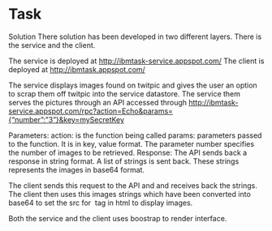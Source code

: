 Task
====

Solution
There solution has been developed in two different layers. There is the service and the client.

The service is deployed at http://ibmtask-service.appspot.com/
The client is deployed at http://ibmtask.appspot.com/ 

The service displays images found on twitpic and gives the user an option to scrap them off twitpic into the service datastore. The service them serves the pictures through an API accessed through 
http://ibmtask-service.appspot.com/rpc?action=Echo&params={“number”:”3”}&key=mySecretKey 

Parameters: 
action: is the function being called
params: parameters passed to the function. It is in key, value format. The parameter number specifies the number of images to be retrieved.
Response:
The API sends back a response in string format. A list of strings is sent back. These strings represents the images in base64 format. 

The client sends this request to the API and and receives back the strings. The client then uses this images strings which have been converted into base64 to set the src for <img > tag in html to display images.

Both the service and the client uses boostrap to render interface. 
